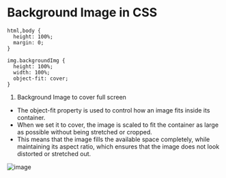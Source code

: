 # Background Image in CSS

```
html,body {
  height: 100%;
  margin: 0;
}

img.backgroundImg {
  height: 100%;
  width: 100%;
  object-fit: cover;
}
```
1. Background Image to cover full screen
- The object-fit property is used to control how an image fits inside its container. 
- When we set it to cover, the image is scaled to fit the container as large as possible without being stretched or cropped. 
- This means that the image fills the available space completely, while maintaining its aspect ratio, which ensures that the image does not look distorted or stretched out.

![image](https://user-images.githubusercontent.com/125631878/233698273-4e22c42e-3ce0-4552-b2a1-fe3da371aea5.png)
